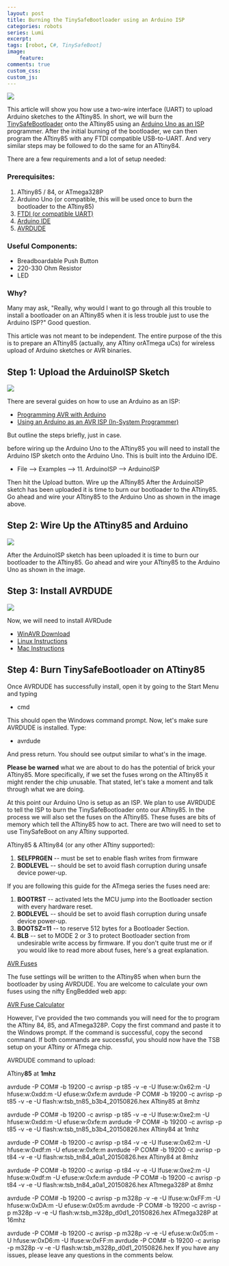 ```yaml
---
layout: post
title: Burning the TinySafeBootloader using an Arduino ISP
categories: robots
series: Lumi
excerpt:
tags: [robot, C#, TinySafeBoot]
image: 
    feature: 
comments: true
custom_css:
custom_js: 
---
```


![](https://ladvien.com/images/burning-tinysafeboot-using-arduino-isp-1.jpg)

This article will show you how use a two-wire interface (UART) to upload Arduino sketches to the ATtiny85. In short, we will burn the [TinySafeBootloader](http://jtxp.org/tech/tinysafeboot_en.html) onto the ATtiny85 using an [Arduino Uno as an ISP](https://www.arduino.cc/en/Tutorial/ArduinoISP) programmer. After the initial burning of the bootloader, we can then program the ATtiny85 with any FTDI compatible USB-to-UART. And very similar steps may be followed to do the same for an ATtiny84.

There are a few requirements and a lot of setup needed:

### Prerequisites:

1. ATtiny85 / 84, or ATmega328P
2. Arduino Uno (or compatible, this will be used once to burn the bootloader to the ATtiny85)
3. [FTDI (or compatible UART)](http://www.ebay.com/itm/NF-FTDI-FT232RL-USB-to-TTL-Serial-Converter-Adapter-Module-5V-3-3V-For-Arduino-/221847346354)
4. [Arduino IDE](https://www.arduino.cc/en/Main/Software)
5. [AVRDUDE](https://sourceforge.net/projects/winavr/)

### Useful Components:

* Breadboardable Push Button
* 220-330 Ohm Resistor
* LED

### Why?

Many may ask, "Really, why would I want to go through all this trouble to install a bootloader on an ATtiny85 when it is less trouble just to use the Arduino ISP?" Good question.

This article was not meant to be independent. The entire purpose of the this is to prepare an ATtiny85 (actually, any ATtiny orATmega uCs) for wireless upload of Arduino sketches or AVR binaries.

## Step 1: Upload the ArduinoISP Sketch
![](https://ladvien.com/images/burning-tinysafeboot-using-arduino-isp-2.jpg)

There are several guides on how to use an Arduino as an ISP:

* [Programming AVR with Arduino](https://hardwarefun.com/tutorials/use-arduino-as-an-isp-programmer-to-program-non-arduino-avr-microcontrollers)
* [Using an Arduino as an AVR ISP (In-System Programmer)](https://www.instructables.com/id/Turn-Your-Arduino-Into-an-ISP/)

But outline the steps briefly, just in case.

before wiring up the Arduino Uno to the ATtiny85 you will need to install the Arduino ISP sketch onto the Arduino Uno. This is built into the Arduino IDE.

* File --> Examples --> 11. ArduinoISP --> ArduinoISP

Then hit the Upload button. Wire up the ATtiny85 After the ArduinoISP sketch has been uploaded it is time to burn our bootloader to the ATtiny85. Go ahead and wire your ATtiny85 to the Arduino Uno as shown in the image above.

## Step 2: Wire Up the ATtiny85 and Arduino
![](https://ladvien.com/images/burning-tinysafeboot-using-arduino-isp-3.jpg)

After the ArduinoISP sketch has been uploaded it is time to burn our bootloader to the ATtiny85. Go ahead and wire your ATtiny85 to the Arduino Uno as shown in the image.

## Step 3: Install AVRDUDE
![](https://ladvien.com/images/burning-tinysafeboot-using-arduino-isp-4.jpg)

Now, we will need to install AVRDude

* [WinAVR Download](https://sourceforge.net/projects/winavr/)
* [Linux Instructions](http://www.ladyada.net/learn/avr/setup-unix.html)
* [Mac Instructions](http://www.ladyada.net/learn/avr/setup-mac.html)

## Step 4: Burn TinySafeBootloader on ATtiny85
Once AVRDUDE has successfully install, open it by going to the Start Menu and typing

* cmd

This should open the Windows command prompt. Now, let's make sure AVRDUDE is installed. Type:

* avrdude

And press return. You should see output similar to what's in the image.

**Please be warned** what we are about to do has the potential of brick your ATtiny85. More specifically, if we set the fuses wrong on the ATtiny85 it might render the chip unusable. That stated, let's take a moment and talk through what we are doing.

At this point our Arduino Uno is setup as an ISP. We plan to use AVRDUDE to tell the ISP to burn the TinySafeBootloader onto our ATtiny85. In the process we will also set the fuses on the ATtiny85. These fuses are bits of memory which tell the ATtiny85 how to act. There are two will need to set to use TinySafeBoot on any ATtiny supported.

ATtiny85 & ATtiny84 (or any other ATtiny supported):

1. **SELFPRGEN** -- must be set to enable flash writes from firmware
2. **BODLEVEL** -- should be set to avoid flash corruption during unsafe device power-up.

If you are following this guide for the ATmega series the fuses need are:

1. **BOOTRST** -- activated lets the MCU jump into the Bootloader section with every hardware reset.
2. **BODLEVEL** -- should be set to avoid flash corruption during unsafe device power-up.
3. **BOOTSZ=11** -- to reserve 512 bytes for a Bootloader Section.
4. **BLB** -- set to MODE 2 or 3 to protect Bootloader section from undesirable write access by firmware.
If you don't quite trust me or if you would like to read more about fuses, here's a great explanation.

[AVR Fuses](https://embedderslife.wordpress.com/2012/08/20/fuse-bits-arent-that-scary/)

The fuse settings will be written to the ATtiny85 when when burn the bootloader by using AVRDUDE. You are welcome to calculate your own fuses using the nifty EngBedded web app:

[AVR Fuse Calculator](http://www.engbedded.com/fusecalc/)

However, I've provided the two commands you will need for the to program the ATtiny 84, 85, and ATmega328P. Copy the first command and paste it to the Windows prompt. If the command is successful, copy the second command. If both commands are successful, you should now have the TSB setup on your ATtiny or ATmega chip.

AVRDUDE command to upload:

ATtiny**85** at **1mhz**

avrdude -P COM# -b 19200 -c avrisp -p t85 -v -e -U lfuse:w:0x62:m -U hfuse:w:0xdd:m -U efuse:w:0xfe:m
avrdude -P COM# -b 19200 -c avrisp -p t85 -v -e -U flash:w:tsb_tn85_b3b4_20150826.hex
ATtiny85 at 8mhz

avrdude -P COM# -b 19200 -c avrisp -p t85 -v -e -U lfuse:w:0xe2:m -U hfuse:w:0xdd:m -U efuse:w:0xfe:m
avrdude -P COM# -b 19200 -c avrisp -p t85 -v -e -U flash:w:tsb_tn85_b3b4_20150826.hex
ATtiny84 at 1mhz

avrdude -P COM# -b 19200 -c avrisp -p t84 -v -e -U lfuse:w:0x62:m -U hfuse:w:0xdf:m -U efuse:w:0xfe:m
avrdude -P COM# -b 19200 -c avrisp -p t84 -v -e -U flash:w:tsb_tn84_a0a1_20150826.hex
ATtiny84 at 8mhz

avrdude -P COM# -b 19200 -c avrisp -p t84 -v -e -U lfuse:w:0xe2:m -U hfuse:w:0xdf:m -U efuse:w:0xfe:m
avrdude -P COM# -b 19200 -c avrisp -p t84 -v -e -U flash:w:tsb_tn84_a0a1_20150826.hex
ATtmega328P at 8mhz

avrdude -P COM# -b 19200 -c avrisp -p m328p -v -e -U lfuse:w:0xFF:m -U hfuse:w:0xDA:m -U efuse:w:0x05:m
avrdude -P COM# -b 19200 -c avrisp -p m328p -v -e -U flash:w:tsb_m328p_d0d1_20150826.hex
ATmega328P at 16mhz

avrdude -P COM# -b 19200 -c avrisp -p m328p -v -e -U efuse:w:0x05:m -U hfuse:w:0xD6:m -U lfuse:w:0xFF:m
avrdude -P COM# -b 19200 -c avrisp -p m328p -v -e -U flash:w:tsb_m328p_d0d1_20150826.hex
If you have any issues, please leave any questions in the comments below.